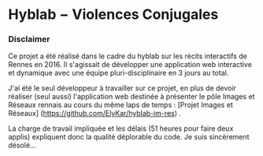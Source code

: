 # Hyblab − Violences Conjugales

### Disclaimer

Ce projet a été réalisé dans le cadre du hyblab sur les récits interactifs de Rennes en 2016. Il s'agissait de développer une application web interactive et dynamique avec une équipe pluri-disciplinaire en 3 jours au total.

J'ai été le seul développeur à travailler sur ce projet, en plus de devoir réaliser (seul aussi) l'application web destinée à présenter le pôle Images et Réseaux rennais au cours du même laps de temps : [Projet Images et Réseaux] (https://github.com/ElyKar/hyblab-im-res) .

La charge de travail impliquée et les délais (51 heures pour faire deux applis) expliquent donc la qualité déplorable du code. Je suis sincèrement désolé...
